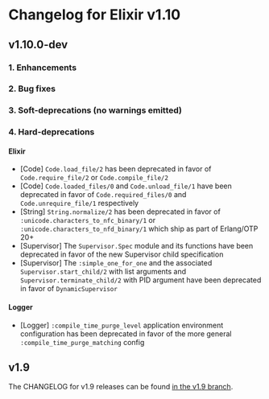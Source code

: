 # Changelog for Elixir v1.10

## v1.10.0-dev

### 1. Enhancements

### 2. Bug fixes

### 3. Soft-deprecations (no warnings emitted)

### 4. Hard-deprecations

#### Elixir

  * [Code] `Code.load_file/2` has been deprecated in favor of `Code.require_file/2` or `Code.compile_file/2`
  * [Code] `Code.loaded_files/0` and `Code.unload_file/1`  have been deprecated in favor of `Code.required_files/0` and `Code.unrequire_file/1` respectively
  * [String] `String.normalize/2` has been deprecated in favor of `:unicode.characters_to_nfc_binary/1` or `:unicode.characters_to_nfd_binary/1` which ship as part of Erlang/OTP 20+
  * [Supervisor] The `Supervisor.Spec` module and its functions have been deprecated in favor of the new Supervisor child specification
  * [Supervisor] The `:simple_one_for_one` and the associated `Supervisor.start_child/2` with list arguments and `Supervisor.terminate_child/2` with PID argument have been deprecated in favor of `DynamicSupervisor`

#### Logger

  * [Logger] `:compile_time_purge_level` application environment configuration has been deprecated in favor of the more general `:compile_time_purge_matching` config

## v1.9

The CHANGELOG for v1.9 releases can be found [in the v1.9 branch](https://github.com/elixir-lang/elixir/blob/v1.9/CHANGELOG.md).
